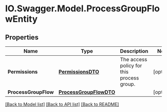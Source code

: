 # IO.Swagger.Model.ProcessGroupFlowEntity
## Properties

Name | Type | Description | Notes
------------ | ------------- | ------------- | -------------
**Permissions** | [**PermissionsDTO**](PermissionsDTO.md) | The access policy for this process group. | [optional] 
**ProcessGroupFlow** | [**ProcessGroupFlowDTO**](ProcessGroupFlowDTO.md) |  | [optional] 

[[Back to Model list]](../README.md#documentation-for-models) [[Back to API list]](../README.md#documentation-for-api-endpoints) [[Back to README]](../README.md)

